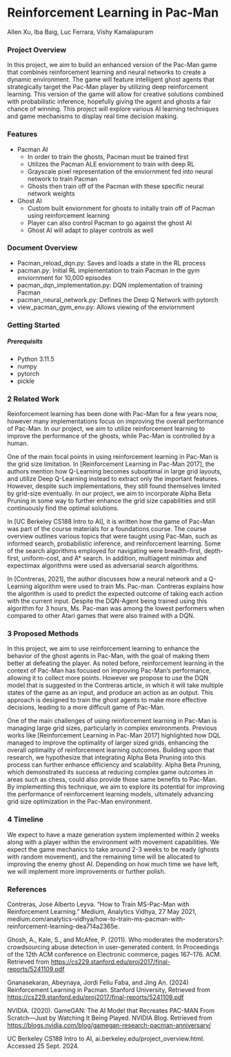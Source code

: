 # Reinforcement Learning in Pac-Man
Allen Xu, Iba Baig, Luc Ferrara, Vishy Kamalapuram

### Project Overview
In this project, we aim to build an enhanced version of the Pac-Man game that combines reinforcement learning and neural networks to create a dynamic environment. The game will feature intelligent ghost agents that strategically target the Pac-Man player by utilizing deep reinforcement learning. This version of the game will allow for creative solutions combined with probabilistic inference, hopefully giving the agent and ghosts a fair chance of winning. This project will explore various AI learning techniques and game mechanisms to display real time decision making.

### Features
- Pacman AI
   - In order to train the ghosts, Pacman must be trained first
   - Utilizes the Pacman ALE enviornment to train with deep RL
   - Grayscale pixel representation of the enviornment fed into neural network to train Pacman
   - Ghosts then train off of the Pacman with these specific neural network weights
- Ghost AI
   - Custom built enviornment for ghosts to initally train off of Pacman using reinforcement learning
   - Player can also control Pacman to go against the ghost AI
   - Ghost AI will adapt to player controls as well

### Document Overview
- Pacman_reload_dqn.py: Saves and loads a state in the RL process
- pacman.py: Initial RL implementation to train Pacman in the gym enviornment for 10,000 episodes
- pacman_dqn_implementation.py: DQN implementation of training Pacman
- pacman_neural_network.py: Defines the Deep Q Network with pytorch
- view_pacman_gym_env.py: Allows viewing of the enviornment

### Getting Started

##### Prerequisits
- Python 3.11.5
- numpy
- pytorch
- pickle

### 2	Related Work
Reinforcement learning has been done with Pac-Man for a few years now, however many implementations focus on improving the overall performance of Pac-Man. In our project, we aim to utilize reinforcement learning to improve the performance of the ghosts, while Pac-Man is controlled by a human.

One of the main focal points in using reinforcement learning in Pac-Man is the grid size limitation. In [Reinforcement Learning in Pac-Man 2017], the authors mention how Q-Learning becomes suboptimal in large grid layouts, and utilize Deep Q-Learning instead to extract only the important features. However, despite such implementations, they still found themselves limited by grid-size eventually. In our project, we aim to incorporate Alpha Beta Pruning in some way to further enhance the grid size capabilities and still continuously find the optimal solutions.

In [UC Berkeley CS188 Intro to AI], it is written how the game of Pac-Man was part of the course materials for a foundations course. The course overview outlines various topics that were taught using Pac-Man, such as informed search, probabilistic inference, and reinforcement learning. Some of the search algorithms employed for navigating were breadth-first, depth-first, uniform-cost, and A* search. In addition, multiagent minimax and expectimax algorithms were used as adversarial search algorithms. 

In [Contreras, 2021], the author discusses how a neural network and a Q-Learning algorithm were used to train Ms. Pac-man. Contreras explains how the algorithm is used to predict the expected outcome of taking each action with the current input. Despite the DQN-Agent being trained using this algorithm for 3 hours, Ms. Pac-man was among the lowest performers when compared to other Atari games that were also trained with a DQN.


### 3	Proposed Methods
In this project, we aim to use reinforcement learning to enhance the behavior of the ghost agents in Pac-Man, with the goal of making them better at defeating the player. As noted before, reinforcement learning in the context of Pac-Man has focused on improving Pac-Man’s performance, allowing it to collect more points. However we propose to use the DQN model that is suggested in the Contreras article, in which it will take multiple states of the game as an input, and produce an action as an output. This approach is designed to train the ghost agents to make more effective decisions, leading to a more difficult game of Pac-Man.

One of the main challenges of using reinforcement learning in Pac-Man is managing large grid sizes, particularly in complex environments. Previous works like [Reinforcement Learning in Pac-Man 2017] highlighted how DQL managed to improve the optimality of larger sized grids, enhancing the overall optimality of reinforcement learning outcomes. Building upon that research, we hypothesize that integrating Alpha Beta Pruning into this process can further enhance efficiency and scalability. Alpha Beta Pruning, which demonstrated its success at reducing complex game outcomes in areas such as chess, could also provide those same benefits to Pac-Man. By implementing this technique, we aim to explore its potential for improving the performance of reinforcement learning models, ultimately advancing grid size optimization in the Pac-Man environment.


### 4	Timeline
We expect to have a maze generation system implemented within 2 weeks along with a player within the environment with movement capabilities. We expect the game mechanics to take around 2-3 weeks to be ready (ghosts with random movement), and the remaining time will be allocated to improving the enemy ghost AI. Depending on how much time we have left, we will implement more improvements or further polish.







### References

Contreras, Jose Alberto Leyva. “How to Train MS-Pac-Man with Reinforcement Learning.” 
Medium, Analytics Vidhya, 27 May 2021, medium.com/analytics-vidhya/how-to-train-ms-pacman-with-reinforcement-learning-dea714a2365e. 

Ghosh, A., Kale, S., and McAfee, P. (2011). Who moderates the moderators?: crowdsourcing 
abuse detection in user-generated content. In Proceedings of the 12th ACM conference on Electronic commerce, pages 167–176. ACM. Retrieved from https://cs229.stanford.edu/proj2017/final-reports/5241109.pdf

Gnanasekaran, Abeynaya, Jordi Feliu Faba, and Jing An. (2024) Reinforcement Learning in 
Pacman. Stanford University, Retrieved from 
https://cs229.stanford.edu/proj2017/final-reports/5241109.pdf 

NVIDIA. (2020). GameGAN: The AI Model that Recreates PAC-MAN From Scratch—Just by 
Watching It Being Played. NVIDIA Blog. Retrieved from https://blogs.nvidia.com/blog/gamegan-research-pacman-anniversary/

UC Berkeley CS188 Intro to AI, ai.berkeley.edu/project_overview.html. Accessed 25 Sept. 2024. 




